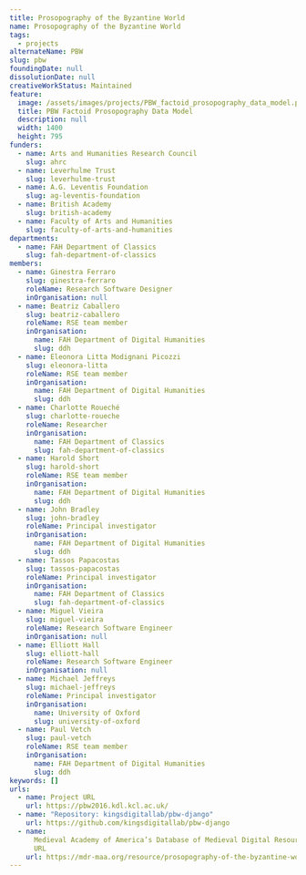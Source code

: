 ```yaml
---
title: Prosopography of the Byzantine World
name: Prosopography of the Byzantine World
tags:
  - projects
alternateName: PBW
slug: pbw
foundingDate: null
dissolutionDate: null
creativeWorkStatus: Maintained
feature:
  image: /assets/images/projects/PBW_factoid_prosopography_data_model.png
  title: PBW Factoid Prosopography Data Model
  description: null
  width: 1400
  height: 795
funders:
  - name: Arts and Humanities Research Council
    slug: ahrc
  - name: Leverhulme Trust
    slug: leverhulme-trust
  - name: A.G. Leventis Foundation
    slug: ag-leventis-foundation
  - name: British Academy
    slug: british-academy
  - name: Faculty of Arts and Humanities
    slug: faculty-of-arts-and-humanities
departments:
  - name: FAH Department of Classics
    slug: fah-department-of-classics
members:
  - name: Ginestra Ferraro
    slug: ginestra-ferraro
    roleName: Research Software Designer
    inOrganisation: null
  - name: Beatriz Caballero
    slug: beatriz-caballero
    roleName: RSE team member
    inOrganisation:
      name: FAH Department of Digital Humanities
      slug: ddh
  - name: Eleonora Litta Modignani Picozzi
    slug: eleonora-litta
    roleName: RSE team member
    inOrganisation:
      name: FAH Department of Digital Humanities
      slug: ddh
  - name: Charlotte Roueché
    slug: charlotte-roueche
    roleName: Researcher
    inOrganisation:
      name: FAH Department of Classics
      slug: fah-department-of-classics
  - name: Harold Short
    slug: harold-short
    roleName: RSE team member
    inOrganisation:
      name: FAH Department of Digital Humanities
      slug: ddh
  - name: John Bradley
    slug: john-bradley
    roleName: Principal investigator
    inOrganisation:
      name: FAH Department of Digital Humanities
      slug: ddh
  - name: Tassos Papacostas
    slug: tassos-papacostas
    roleName: Principal investigator
    inOrganisation:
      name: FAH Department of Classics
      slug: fah-department-of-classics
  - name: Miguel Vieira
    slug: miguel-vieira
    roleName: Research Software Engineer
    inOrganisation: null
  - name: Elliott Hall
    slug: elliott-hall
    roleName: Research Software Engineer
    inOrganisation: null
  - name: Michael Jeffreys
    slug: michael-jeffreys
    roleName: Principal investigator
    inOrganisation:
      name: University of Oxford
      slug: university-of-oxford
  - name: Paul Vetch
    slug: paul-vetch
    roleName: RSE team member
    inOrganisation:
      name: FAH Department of Digital Humanities
      slug: ddh
keywords: []
urls:
  - name: Project URL
    url: https://pbw2016.kdl.kcl.ac.uk/
  - name: "Repository: kingsdigitallab/pbw-django"
    url: https://github.com/kingsdigitallab/pbw-django
  - name:
      Medieval Academy of America’s Database of Medieval Digital Resources Entry
      URL
    url: https://mdr-maa.org/resource/prosopography-of-the-byzantine-world/
---
```

